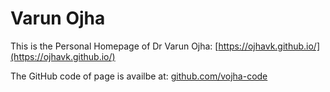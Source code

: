 # Varun Ojha


This is the Personal Homepage of Dr Varun Ojha: [https://ojhavk.github.io/](https://ojhavk.github.io/)

The GitHub code of page is availbe at: <a href="https://github.com/vojha-code">github.com/vojha-code</a>

